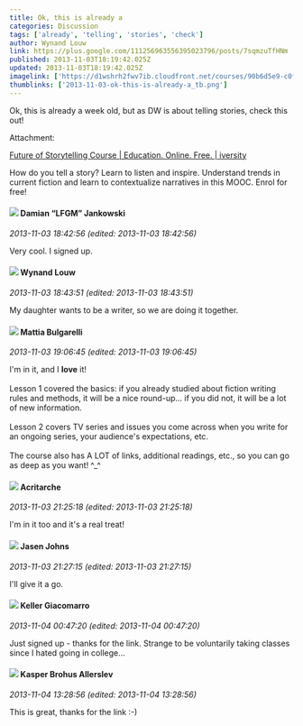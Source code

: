 ```yaml
---
title: Ok, this is already a
categories: Discussion
tags: ['already', 'telling', 'stories', 'check']
author: Wynand Louw
link: https://plus.google.com/111256963556395023796/posts/7sqmzuTfHNm
published: 2013-11-03T18:19:42.025Z
updated: 2013-11-03T18:19:42.025Z
imagelink: ['https://d1wshrh2fwv7ib.cloudfront.net/courses/90b6d5e9-c0f9-4a75-9b8a-cb034c3aff15/medium_79475540.jpg']
thumblinks: ['2013-11-03-ok-this-is-already-a_tb.png']
---
```


Ok, this is already a week old, but as DW is about telling stories, check this out! 


Attachment:

<a href='https://iversity.org/courses/the-future-of-storytelling'>Future of Storytelling Course | Education. Online. Free. | iversity</a>


How do you tell a story? Learn to listen and inspire. Understand trends in current fiction and learn to contextualize narratives in this MOOC. Enrol for free!
<div id='comment z13zfxa53oyfv13ld23uxh2q2y3ij1fge04'>
  <h4><img src='{{site.baseurl}}//images/avatars/100476170927206311405_photo.jpg'> Damian “LFGM” Jankowski</h4>
      <p><cite>2013-11-03 18:42:56 (edited: 2013-11-03 18:42:56)</cite></p>
        <p>Very cool. I signed up.</p>
</div>
        

<div id='comment z13zfxa53oyfv13ld23uxh2q2y3ij1fge04'>
  <h4><img src='{{site.baseurl}}//images/avatars/111256963556395023796_photo.jpg'> Wynand Louw</h4>
      <p><cite>2013-11-03 18:43:51 (edited: 2013-11-03 18:43:51)</cite></p>
        <p>My daughter wants to be a writer, so we are doing it together. </p>
</div>
        

<div id='comment z13zfxa53oyfv13ld23uxh2q2y3ij1fge04'>
  <h4><img src='{{site.baseurl}}//images/avatars/100990726871994245256_photo.jpg'> Mattia Bulgarelli</h4>
      <p><cite>2013-11-03 19:06:45 (edited: 2013-11-03 19:06:45)</cite></p>
        <p>I&#39;m in it, and I <b>love</b> it!<br /><br />Lesson 1 covered the basics: if you already studied about fiction writing rules and methods, it will be a nice round-up... if you did not, it will be a lot of new information.<br /><br />Lesson 2 covers TV series and issues you come across when you write for an ongoing series, your audience&#39;s expectations, etc.<br /><br />The course also has A LOT of links, additional readings, etc., so you can go as deep as you want! ^_^</p>
</div>
        

<div id='comment z13zfxa53oyfv13ld23uxh2q2y3ij1fge04'>
  <h4><img src='{{site.baseurl}}//images/avatars/110514403260264899558_photo.jpg'> Acritarche</h4>
      <p><cite>2013-11-03 21:25:18 (edited: 2013-11-03 21:25:18)</cite></p>
        <p>I&#39;m in it too and it&#39;s a real treat!</p>
</div>
        

<div id='comment z13zfxa53oyfv13ld23uxh2q2y3ij1fge04'>
  <h4><img src='{{site.baseurl}}//images/avatars/118175483843342985276_photo.jpg'> Jasen Johns</h4>
      <p><cite>2013-11-03 21:27:15 (edited: 2013-11-03 21:27:15)</cite></p>
        <p>I&#39;ll give it a go.</p>
</div>
        

<div id='comment z13zfxa53oyfv13ld23uxh2q2y3ij1fge04'>
  <h4><img src='{{site.baseurl}}//images/avatars/113236220441428991562_photo.jpg'> Keller Giacomarro</h4>
      <p><cite>2013-11-04 00:47:20 (edited: 2013-11-04 00:47:20)</cite></p>
        <p>Just signed up - thanks for the link. Strange to be voluntarily taking classes since I hated going in college...</p>
</div>
        

<div id='comment z13zfxa53oyfv13ld23uxh2q2y3ij1fge04'>
  <h4><img src='{{site.baseurl}}//images/avatars/110937611143261107555_photo.jpg'> Kasper Brohus Allerslev</h4>
      <p><cite>2013-11-04 13:28:56 (edited: 2013-11-04 13:28:56)</cite></p>
        <p>This is great, thanks for the link :-)</p>
</div>
        
